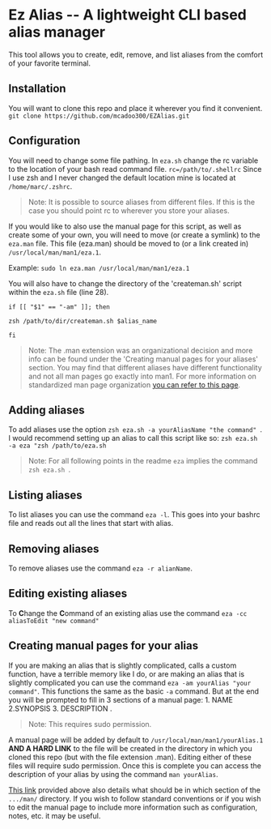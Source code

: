 # Ez Alias -- A lightweight CLI based alias manager

This tool allows you to create, edit, remove, and list aliases from the comfort of your favorite terminal.

## Installation 
You will want to clone this repo and place it wherever you find it convenient.
`git clone https://github.com/mcadoo300/EZAlias.git`
## Configuration
You will need to change some file pathing.
In `eza.sh` change the rc variable to the location of your bash read command file.
`rc=/path/to/.shellrc`
Since I use zsh and I never changed the default location mine is located at `/home/marc/.zshrc`.
> Note: It is possible to source aliases from different files. If this is the case you should point rc to wherever you store your aliases.


If you would like to also use the manual page for this script, as well as create some of your own, you will need to move (or create a symlink) to the `eza.man` file. This file (eza.man) should be moved to (or a link created in)  `/usr/local/man/man1/eza.1`. 

Example: `sudo ln eza.man /usr/local/man/man1/eza.1`

You will also have to change the directory of the 'createman.sh' script within the `eza.sh` file (line 28).

`if [[ "$1" == "-am" ]]; then`

`zsh /path/to/dir/createman.sh $alias_name`

`fi`

> Note: The .man extension was an organizational decision and more info can be found under the 'Creating manual pages for your aliases' section. You may find that different aliases have different functionality and not all man pages go exactly into man1. For more information on standardized man page organization [you can refer to this page](https://man7.org/linux/man-pages/man7/man-pages.7.html).

## Adding aliases
To add aliases use the option `zsh eza.sh -a yourAliasName "the command" `. I would recommend setting up an alias to call this script like so:
`zsh eza.sh -a eza "zsh /path/to/eza.sh`
> Note: For all following points in the readme `eza` implies the command `zsh eza.sh `.
## Listing aliases
To list aliases you can use the command `eza -l`. This goes into your bashrc file and reads out all the lines that start with alias.
## Removing aliases
To remove aliases use the command `eza -r alianName`.
## Editing existing aliases
To **C**hange the **C**ommand of an existing alias use the command `eza -cc aliasToEdit "new command"`
## Creating manual pages for your alias
If you are making an alias that is slightly complicated, calls a custom function, have a terrible memory like I do, or are making an alias that is slightly complicated you can use the command `eza -am yourAlias "your command"`.
This functions the same as the basic `-a` command. But at the end you will be prompted to fill in 3 sections of a manual page: 1. NAME 2.SYNOPSIS 3. DESCRIPTION .
> Note: This requires sudo permission.

A manual page will be added by default to `/usr/local/man/man1/yourAlias.1` **AND A HARD LINK** to the file will be created in the directory in which you cloned this repo (but with the file extension .man). Editing either of these files will require sudo permission. Once this is complete you can access the description of your alias by using the command `man yourAlias`.

[This link](https://man7.org/linux/man-pages/man7/man-pages.7.html) provided above also details what should be in which section of the `.../man/` directory. If you wish to follow standard conventions or if you wish to edit the manual page to include more information such as configuration, notes, etc. it may be useful.

